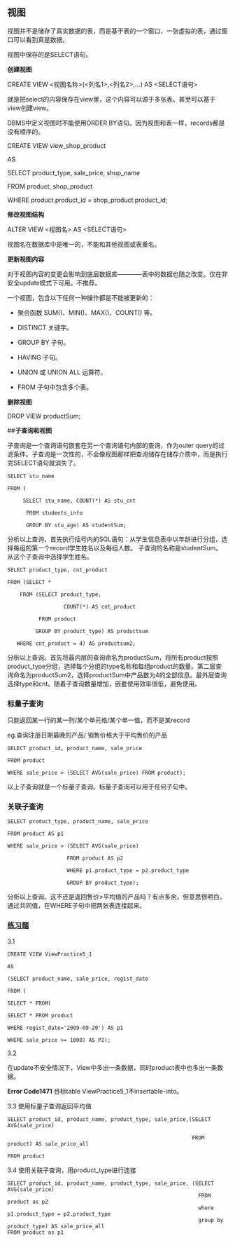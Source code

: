 ## 视图

视图并不是储存了真实数据的表，而是基于表的一个窗口，一张虚拟的表，通过窗口可以看到真是数据。

视图中保存的是SELECT语句。



**创建视图**

CREATE VIEW <视图名称>(<列名1>,<列名2>,...) AS <SELECT语句>

就是把select的内容保存在view里，这个内容可以源于多张表。甚至可以基于view创建view。

DBMS中定义视图时不能使用ORDER BY语句。因为视图和表一样，records都是没有顺序的。


CREATE VIEW view_shop_product

AS

SELECT product_type, sale_price, shop_name

FROM product, shop_product

WHERE product.product_id = shop_product.product_id;



**修改视图结构**

ALTER VIEW <视图名> AS <SELECT语句>

视图名在数据库中是唯一的，不能和其他视图或表重名。


**更新视图内容**

对于视图内容的变更会影响到底层数据库————表中的数据也随之改变。仅在非安全update模式下可用。不推荐。

一个视图，包含以下任何一种操作都是不能被更新的：

- 聚合函数 SUM()、MIN()、MAX()、COUNT() 等。

- DISTINCT 关键字。

- GROUP BY 子句。

- HAVING 子句。

- UNION 或 UNION ALL 运算符。

- FROM 子句中包含多个表。


**删除视图**

DROP VIEW productSum;


##**子查询和视图**

子查询是一个查询语句嵌套在另一个查询语句内部的查询，作为outer query的过滤条件。子查询是一次性的，不会像视图那样把查询储存在储存介质中，而是执行完SELECT语句就消失了。


    SELECT stu_name
    
    FROM (
    
         SELECT stu_name, COUNT(*) AS stu_cnt
         
          FROM students_info
          
          GROUP BY stu_age) AS studentSum;
          
分析以上查询，首先执行括号内的SQL语句：从学生信息表中以年龄进行分组，选择每组的第一个record学生姓名以及每组人数。 子查询的名称是studentSum。从这个子查询中选择学生姓名。


    SELECT product_type, cnt_product
    
    FROM (SELECT *
        
        FROM (SELECT product_type, 
                      
                      COUNT(*) AS cnt_product
              
              FROM product 
             
             GROUP BY product_type) AS productsum
       
       WHERE cnt_product = 4) AS productsum2;
       
分析以上查询。首先将最内层的查询命名为productSum，将所有product按照product_type分组，选择每个分组的type名称和每组product的数量。第二层查询命名为productSum2，选择productSum中产品数为4的全部信息。最外层查询选择type和cnt。随着子查询数量增加，嵌套使用效率很低，避免使用。


### 标量子查询

只能返回某一行的某一列/某个单元格/某个单一值，而不是某record

eg.查询注册日期最晚的产品/ 销售价格大于平均售价的产品


    SELECT product_id, product_name, sale_price
    
    FROM product
    
    WHERE sale_price > (SELECT AVG(sale_price) FROM product);
    
以上子查询就是一个标量子查询。标量子查询可以用于任何子句中。


### 关联子查询

    SELECT product_type, product_name, sale_price
    
    FROM product AS p1

    WHERE sale_price > (SELECT AVG(sale_price)
                       
                       FROM product AS p2
                      
                       WHERE p1.product_type = p2.product_type
  
                       GROUP BY product_type);
    
分析以上查询。这不还是返回售价>平均值的产品吗？有点多余。但意思很明白，通过共同值，在WHERE子句中把两张表连接起来。
   
   
 ### [练习题](http://datawhale.club/t/topic/475)
   
3.1
   
    CREATE VIEW ViewPractice5_1

    AS

    (SELECT product_name, sale_price, regist_date

    FROM (
    
    SELECT * FROM(
    
    SELECT * FROM product
    
    WHERE regist_date='2009-09-20') AS p1
    
    WHERE sale_price >= 1000) AS P2);
    
3.2

在update不安全情况下，View中多出一条数据，同时product表中也多出一条数据。

**Error Code1471** 目标table ViewPractice5_1不insertable-into。

3.3 使用标量子查询返回平均值

    SELECT product_id, product_name, product_type, sale_price,(SELECT AVG(sale_price)
    
                                                               FROM product) AS sale_price_all
    
    FROM product
    

3.4 使用关联子查询，用product_type进行连接

    SELECT product_id, product_name, product_type, sale_price, (SELECT AVG(sale_price)
                                                                 FROM product as p2
                                                                 where p1.product_type = p2.product_type
                                                                 group by product_type) AS sale_price_all
    FROM product as p1
